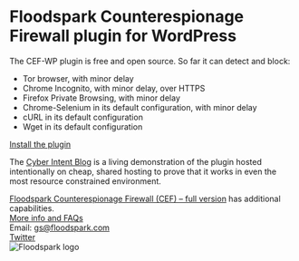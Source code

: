 # Floodspark Counterespionage Firewall plugin for WordPress

The CEF-WP plugin is free and open source. So far it can detect and block:

- Tor browser, with minor delay
- Chrome Incognito, with minor delay, over HTTPS
- Firefox Private Browsing, with minor delay
- Chrome-Selenium in its default configuration, with minor delay
- cURL in its default configuration
- Wget in its default configuration

[Install the plugin](https://wordpress.org/plugins/counterespionage-firewall/)

The [Cyber Intent Blog](http://floodspark.com/blog/) is a living demonstration of the plugin hosted intentionally on cheap, shared hosting to prove that it works in even the most resource constrained environment.

[Floodspark Counterespionage Firewall (CEF) – full version](https://github.com/GSMcNamara/Floodspark) has additional capabilities.  
[More info and FAQs](http://floodspark.com/)  
Email: gs@floodspark.com  
[Twitter](https://twitter.com/Floodspark)  
![Floodspark logo](https://repository-images.githubusercontent.com/202436712/46ff7f80-c4cd-11e9-880e-07b6fc862c32)
